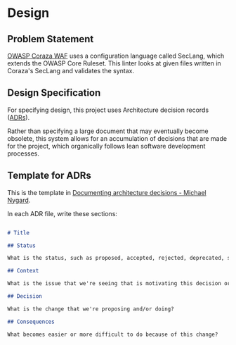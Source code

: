 # Design

## Problem Statement

[OWASP Coraza WAF](https://github.com/corazawaf/coraza) uses a configuration language called SecLang, which extends the OWASP Core Ruleset. This linter looks at given files written in Coraza's SecLang and validates the syntax. 

## Design Specification

For specifying design, this project uses Architecture decision records ([ADRs](https://github.com/joelparkerhenderson/architecture-decision-record?tab=readme-ov-file#how-to-start-using-adrs)).

Rather than specifying a large document that may eventually become obsolete, this system allows for an accumulation of decisions that are made for the project, which organically follows lean software development processes.

## Template for ADRs

This is the template in [Documenting architecture decisions - Michael Nygard](http://thinkrelevance.com/blog/2011/11/15/documenting-architecture-decisions).

In each ADR file, write these sections:

```markdown

# Title

## Status

What is the status, such as proposed, accepted, rejected, deprecated, superseded, etc.?

## Context

What is the issue that we're seeing that is motivating this decision or change?

## Decision

What is the change that we're proposing and/or doing?

## Consequences

What becomes easier or more difficult to do because of this change?
```
